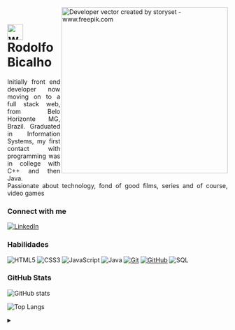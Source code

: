 <img align="right" alt="Developer vector created by storyset - www.freepik.com" height="380" src="https://github.com/rodoxbpl/Rodolfo-Bicalho/assets/11923241/01b73d77-852c-4868-8fca-0d8eac171091">

<h1>
    <img align="center" alt="www.pngwing.com" width="36px" src="https://github.com/rodoxbpl/rodoxbpl/assets/11923241/133e4b0a-0e9e-445e-84fa-132e81cb83fd"> 
    <span>Rodolfo Bicalho</span>
    
</h1>

<p align="justify">Initially front end developer now moving on to a full stack web, from Belo Horizonte MG, Brazil. Graduated in Information Systems,
my first contact with programming was in college with C++ and then Java. 
<br>
 Passionate about technology, fond of good films, series and of course, video games

 <h3 align="left">Connect with me</h3>

[![LinkedIn](https://img.shields.io/badge/-LinkedIn-000?style=for-the-badge&logo=linkedin&logoColor=FF00F6&color:FFF)](https://www.linkedin.com/in/rodolfo-bicalho-17292334/)

<h3 align="left">Habilidades</h3>

![HTML5](https://img.shields.io/badge/HTML-000?style=for-the-badge&logo=html5&logoColor=30A3DC)
![CSS3](https://img.shields.io/badge/CSS3-000?style=for-the-badge&logo=css3&logoColor=E94D5F)
![JavaScript](https://img.shields.io/badge/JavaScript-000?style=for-the-badge&logo=javascript&logoColor=30A3DC)
![Java](https://img.shields.io/badge/Java-000?style=for-the-badge&logo=java&logoColor=30A3DC)
[![Git](https://img.shields.io/badge/Git-000?style=for-the-badge&logo=git&logoColor=E94D5F)](https://git-scm.com/doc) 
[![GitHub](https://img.shields.io/badge/GitHub-000?style=for-the-badge&logo=github&logoColor=30A3DC)](https://docs.github.com/)
![SQL](https://img.shields.io/badge/SQL-000?style=for-the-badge&logo=microsoftsqlserver&logoColor=30A3DC)



<h3 align="left">GitHub Stats</h3>

![GitHub stats](https://github-readme-stats-git-masterrstaa-rickstaa.vercel.app/api?username=rodoxbpl&hide_title=true&show_icons=true&include_all_commits=false&count_private=true&line_height=25&hide=issues&bg_color=000&title_color=FF00F6&text_color=FFF&border_radius=3&border_color=36123c&icon_color=FF00F6&theme=jolly)
<br>

![Top Langs](https://github-readme-stats-git-masterrstaa-rickstaa.vercel.app/api/top-langs/?username=rodoxbpl&layout=compact&bg_color=000&border_color=30A3DC&title_color=E94D5F&text_color=FFF)

<details align="left">
  <summary></summary> 
 
  - Badges by <a href="https://shields.io/">shields.io</a><br>
  - GitHub Stats by <a href="https://github.com/anuraghazra/github-readme-stats">anuraghazra</a>
  - GitHub Stats top langs by <a href="https://github.com/anuraghazra/github-readme-stats#top-languages-card">anuraghazra</a>
  - Developer vector created by <a href="https://www.freepik.com/vectors/developer">storyset - www.freepik.com</a> (edited by author)  

</details>
